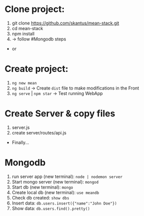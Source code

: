 # Clone project:
1. git clone https://github.com/skantus/mean-stack.git
2. cd mean-stack
3. npm install
4. -> follow #Mongodb steps

- or

# Create project:
1. `ng new mean`
2. `ng build` -> Create `dist` file to make modifications in the Front
3. `ng serve` | `npm star` -> Test running WebApp

# Create Server & copy files
1. server.js
2. create server/routes/api.js

- Finally...

# Mongodb
1. run server app (new terminal): `node | nodemon server`
2. Start mongo server (new terminal): `mongod`
3. Start db (new terminal): `mongo`
4. Create local db (new terminal): `use meandb`
5. Check db created: `show dbs`
6. Insert data: `db.users.insert({"name":"John Doe"})`
7. Show data: `db.users.find().pretty()`
